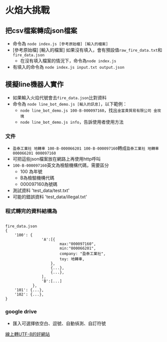 # 火焰大挑戰

## 把csv檔案轉成json檔案
* 命令為 `node index.js [參考原始檔] [輸入的檔案]`
* [參考原始檔] [輸入的檔案] 如果沒有填入，會有預設值`raw_fire_data.txt`和`fire_data.json`
	* 在沒有填入檔案的情況下，命令為`node index.js`
* 有填入的命令為 `node index.js input.txt output.json`

## 模擬line機器人實作
* 如果輸入火焰代號會去`fire_data.json`比對資料
* 命令為 `node line_bot_demo.js [輸入的訊息]`，以下範例：
	* `node line_bot_demo.js 100-B-000097160`，找出`金富貴貿易有限公司 金玫瑰`
	* `node line_bot_demo.js info`，告訴使用者使用方法

### 文件 
* `盈泰工業社 地轉車 100-B-000066201 100-B-000097160`轉成`盈泰工業社 地轉車 000066201 000097160`
* 可把這些json檔案放在網路上再使用http呼叫
* `100-B-000097160`英文為檢驗機構代碼，需要區分
	* 100 為年號
	* B為檢驗機構代碼
	* 000097160為號碼
* 測試資料 'test_data/test.txt' 
* 可能的錯誤資料 'test_data/illegal.txt'

### 程式轉完的資料結構為

```

fire_data.json
{
	'100': {
				'A':[{
						max:"000097160",
						min:"000066201",
						company: "盈泰工業社",
						toy: 地轉車,
					},
					{...},
					{...},
				],
				'B':[...]
			},
	'101': {...},
	'102': {...},
}
```

### google drive 
* 匯入可選擇依空白、逗號、自動偵測、自訂符號


[線上轉UTF-8的好網站](https://subtitletools.com/convert-text-files-to-utf8-online)